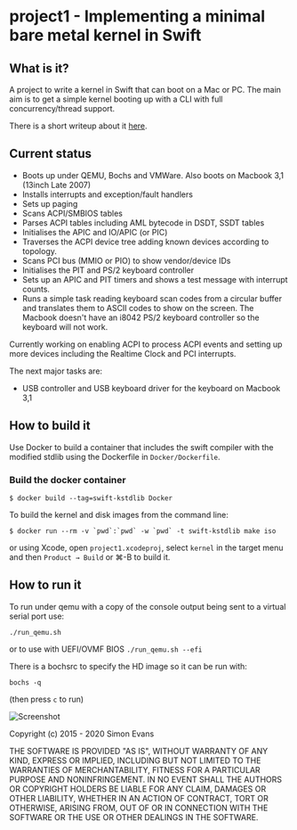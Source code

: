# project1 - Implementing a minimal bare metal kernel in Swift

## What is it?

A project to write a kernel in Swift that can boot on a Mac or PC.
The main aim is to get a simple kernel booting up with a CLI with full
concurrency/thread support.

There is a short writeup about it [here](http://si.org/projects/project1).

## Current status

- Boots up under QEMU, Bochs and VMWare. Also boots on Macbook 3,1 (13inch Late 2007)
- Installs interrupts and exception/fault handlers
- Sets up paging
- Scans ACPI/SMBIOS tables
- Parses ACPI tables including AML bytecode in DSDT, SSDT tables
- Initialises the APIC and IO/APIC (or PIC)
- Traverses the ACPI device tree adding known devices according to topology.
- Scans PCI bus (MMIO or PIO) to show vendor/device IDs
- Initialises the PIT and PS/2 keyboard controller
- Sets up an APIC and PIT timers and shows a test message with interrupt counts.
- Runs a simple task reading keyboard scan codes from a circular buffer and
  translates them to ASCII codes to show on the screen. The Macbook doesn't
  have an i8042 PS/2 keyboard controller so the keyboard will not work.

Currently working on enabling ACPI to process ACPI events and setting up more
devices including the Realtime Clock and PCI interrupts.

The next major tasks are:

- USB controller and USB keyboard driver for the keyboard on Macbook 3,1


## How to build it

Use Docker to build a container that includes the swift compiler with the modified stdlib using
the Dockerfile in `Docker/Dockerfile`.

### Build the docker container

```
$ docker build --tag=swift-kstdlib Docker
```

To build the kernel and disk images from the command line:
```
$ docker run --rm -v `pwd`:`pwd` -w `pwd` -t swift-kstdlib make iso
```
 or using Xcode, open `project1.xcodeproj`, select `kernel` in the target menu and then `Product → Build`
or ⌘-B to build it.


## How to run it

To run under qemu with a copy of the console output being sent to a virtual
serial port use:

`./run_qemu.sh`

or to use with UEFI/OVMF BIOS
`./run_qemu.sh --efi`

There is a bochsrc to specify the HD image so it can be run with:

`bochs -q`

(then press `c` to run)

![Screenshot](doc/screenshot-2.png)


Copyright (c) 2015 - 2020 Simon Evans

THE SOFTWARE IS PROVIDED "AS IS", WITHOUT WARRANTY OF ANY KIND, EXPRESS OR
IMPLIED, INCLUDING BUT NOT LIMITED TO THE WARRANTIES OF MERCHANTABILITY,
FITNESS FOR A PARTICULAR PURPOSE AND NONINFRINGEMENT. IN NO EVENT SHALL THE
AUTHORS OR COPYRIGHT HOLDERS BE LIABLE FOR ANY CLAIM, DAMAGES OR OTHER
LIABILITY, WHETHER IN AN ACTION OF CONTRACT, TORT OR OTHERWISE, ARISING FROM,
OUT OF OR IN CONNECTION WITH THE SOFTWARE OR THE USE OR OTHER DEALINGS IN THE
SOFTWARE.
